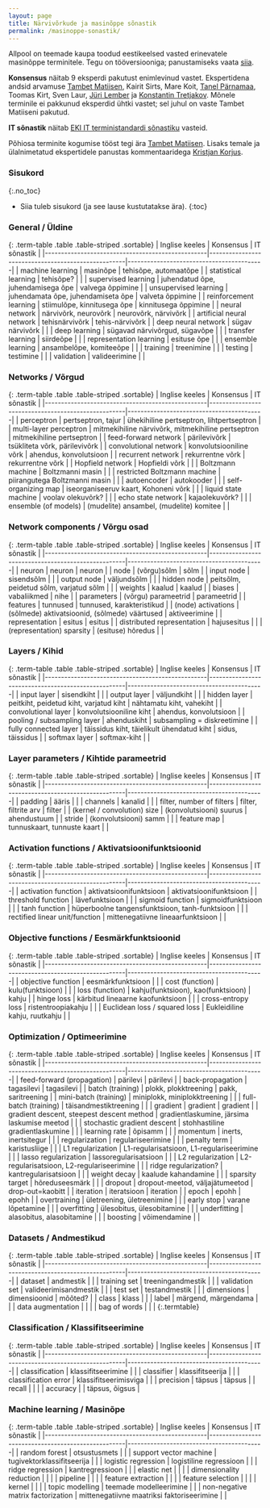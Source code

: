 ```yaml
---
layout: page
title: Närvivõrkude ja masinõppe sõnastik
permalink: /masinoppe-sonastik/
---
```


Allpool on teemade kaupa toodud eestikeelsed vasted erinevatele masinõppe terminitele. Tegu on tööversiooniga; panustamiseks vaata [siia](https://github.com/datasciee/datasciee.github.io).


**Konsensus** näitab 9 eksperdi pakutust enimlevinud vastet. Ekspertidena andsid arvamuse [Tambet Matiisen](https://github.com/tambetm), Kairit Sirts, Mare Koit, [Tanel Pärnamaa](http://github.com/tanelp), Toomas Kirt, Sven Laur, [Jüri Lember](http://www-1.ms.ut.ee/ained/Tehis%f5pe/tehisope8.pdf) ja [Konstantin Tretjakov](https://github.com/konstantint). Mõnele terminile ei pakkunud eksperdid ühtki vastet; sel juhul on vaste Tambet Matiiseni pakutud.

**IT sõnastik** näitab [EKI IT terministandardi sõnastiku](http://www.eki.ee/dict/its/) vasteid.

Põhiosa terminite kogumise tööst tegi ära [Tambet Matiisen](https://github.com/tambetm). Lisaks temale ja ülalnimetatud ekspertidele panustas kommentaaridega [Kristjan Korjus](https://github.com/kristjankorjus/).

### Sisukord
{:.no_toc}

* Siia tuleb sisukord (ja see lause kustutatakse ära).
{:toc}


### General / Üldine

{: .term-table .table .table-striped .sortable}
| Inglise keeles                                   | Konsensus                                          | IT sõnastik                              |
|--------------------------------------------------|----------------------------------------------------|------------------------------------------|
| machine learning                                 | masinõpe                                           | tehisõpe, automaatõpe                    |
| statistical learning                             | tehisõpe?                                          |                                          |
| supervised learning                              | juhendatud õpe, juhendamisega õpe                  | valvega õppimine                         |
| unsupervised learning                            | juhendamata õpe, juhendamiseta õpe                 | valveta õppimine                         |
| reinforcement learning                           | stiimulõpe, kinnitusega õpe                        | kinnitusega õppimine                     |
| neural network                                   | närvivõrk, neurovõrk                               | neurovõrk, närvivõrk                     |
| artificial neural network                        | tehisnärvivõrk                                     | tehis-närvivõrk                          |
| deep neural network                              | sügav närvivõrk                                    |                                          |
| deep learning                                    | sügavad närvivõrgud, sügavõpe                      |                                          |
| transfer learning                                | siirdeõpe                                          |                                          |
| representation learning                          | esituse õpe                                        |                                          |
| ensemble learning                                | ansambelõpe, komiteeõpe                            |                                          |
| training                                         | treenimine                                         |                                          |
| testing                                          | testimine                                          |                                          |
| validation                                       | valideerimine                                      |                                          |


### Networks / Võrgud

{: .term-table .table .table-striped .sortable}
| Inglise keeles                                   | Konsensus                                          | IT sõnastik                              |
|--------------------------------------------------|----------------------------------------------------|------------------------------------------|
| perceptron                                       | pertseptron, tajur                                 | ühekihiline pertseptron, lihtpertseptron |
| multi-layer perceptron                           | mitmekihiline närvivõrk, mitmekihiline pertseptron | mitmekihiline pertseptron                |
| feed-forward network                             | pärilevivõrk                                       | tsükliteta võrk, pärilevivõrk            |
| convolutional network                            | konvolutsiooniline võrk                            | ahendus, konvolutsioon                   |
| recurrent network                                | rekurrentne võrk                                   | rekurrentne võrk                         |
| Hopfield network                                 | Hopfieldi võrk                                     |                                          |
| Boltzmann machine                                | Boltzmanni masin                                   |                                          |
| restricted Boltzmann machine                     | piirangutega Boltzmanni masin                      |                                          |
| autoencoder                                      | autokooder                                         |                                          |
| self-organizing map                              | iseorganiseeruv kaart, Kohoneni võrk               |                                          |
| liquid state machine                             | voolav olekuvõrk?                                  |                                          |
| echo state network                               | kajaolekuvõrk?                                     |                                          |
| ensemble (of models)                             | (mudelite) ansambel, (mudelite) komitee            |                                          |

### Network components / Võrgu osad

{: .term-table .table .table-striped .sortable}
| Inglise keeles                                   | Konsensus                                          | IT sõnastik                              |
|--------------------------------------------------|----------------------------------------------------|------------------------------------------|
| neuron                                           | neuron                                             | neuron                                   |
| node                                             | (võrgu)sõlm                                        | sõlm                                     |
| input node                                       | sisendsõlm                                         |                                          |
| output node                                      | väljundsõlm                                        |                                          |
| hidden node                                      | peitsõlm, peidetud sõlm, varjatud sõlm             |                                          |
| weights                                          | kaalud                                             | kaalud                                   |
| biases                                           | vabaliikmed                                        | nihe                                     |
| parameters                                       | (võrgu) parameetrid                                | parameetrid                              |
| features                                         | tunnused                                           | tunnused, karakteristikud                |
| (node) activations                               | (sõlmede) aktivatsioonid, (sõlmede) väärtused      | aktiveerimine                            |
| representation                                   | esitus                                             | esitus                                   |
| distributed representation                       | hajusesitus                                        |                                          |
| (representation) sparsity                        | (esituse) hõredus                                  |                                          |

### Layers / Kihid

{: .term-table .table .table-striped .sortable}
| Inglise keeles                                   | Konsensus                                          | IT sõnastik                              |
|--------------------------------------------------|----------------------------------------------------|------------------------------------------|
| input layer                                      | sisendkiht                                         |                                          |
| output layer                                     | väljundkiht                                        |                                          |
| hidden layer                                     | peitkiht, peidetud kiht, varjatud kiht             | nähtamatu kiht, vahekiht                 |
| convolutional layer                              | konvolutsiooniline kiht                            | ahendus, konvolutsioon                   |
| pooling / subsampling layer                      | ahenduskiht                                        | subsampling = diskreetimine              |
| fully connected layer                            | täissidus kiht, täielikult ühendatud kiht          | sidus, täissidus                         |
| softmax layer                                    | softmax-kiht                                       |                                          |

### Layer parameters / Kihtide parameetrid

{: .term-table .table .table-striped .sortable}
| Inglise keeles                                   | Konsensus                                          | IT sõnastik                              |
|--------------------------------------------------|----------------------------------------------------|------------------------------------------|
| padding                                          | ääris                                              |                                          |
| channels                                         | kanalid                                            |                                          |
| filter, number of filters                        | filter, filtrite arv                               | filter                                   |
| (kernel / convolution) size                      | (konvolutsiooni) suurus                            | ahendustuum                              |
| stride                                           | (konvolutsiooni) samm                              |                                          |
| feature map                                      | tunnuskaart, tunnuste kaart                        |                                          |

### Activation functions / Aktivatsioonifunktsioonid

{: .term-table .table .table-striped .sortable}
| Inglise keeles                                   | Konsensus                                          | IT sõnastik                              |
|--------------------------------------------------|----------------------------------------------------|------------------------------------------|
| activation function                              | aktivatsioonifunktsioon                            | aktivatsioonifunktsioon                  |
| threshold function                               | lävefunktsioon                                     |                                          |
| sigmoid function                                 | sigmoidfunktsioon                                  |                                          |
| tanh function                                    | hüperboolne tangensfunktsioon, tanh-funktsioon     |                                          |
| rectified linear unit/function                   | mittenegatiivne lineaarfunktsioon                  |                                          |

### Objective functions / Eesmärkfunktsioonid

{: .term-table .table .table-striped .sortable}
| Inglise keeles                                   | Konsensus                                          | IT sõnastik                              |
|--------------------------------------------------|----------------------------------------------------|------------------------------------------|
| objective function                               | eesmärkfunktsioon                                  |                                          |
| cost (function)                                  | kulu(funktsioon)                                   |                                          |
| loss (function)                                  | kahju(funktsioon), kao(funktsioon)                 | kahju                                    |
| hinge loss                                       | kärbitud lineaarne kaofunktsioon                   |                                          |
| cross-entropy loss                               | ristentroopiakahju                                 |                                          |
| Euclidean loss / squared loss                    | Eukleidiline kahju, ruutkahju                      |                                          |

### Optimization / Optimeerimine

{: .term-table .table .table-striped .sortable}
| Inglise keeles                                   | Konsensus                                          | IT sõnastik                              |
|--------------------------------------------------|----------------------------------------------------|------------------------------------------|
| feed-forward (propagation)                       | pärilevi                                           | pärilevi                                 |
| back-propagation                                 | tagasilevi                                         | tagasilevi                               |
| batch (training)                                 | plokk, plokktreening                               | pakk, saritreening                       |
| mini-batch (training)                            | miniplokk, miniplokktreening                       |                                          |
| full-batch (training)                            | täisandmestiktreening                              |                                          |
| gradient                                         | gradient                                           | gradient                                 |
| gradient descent, steepest descent method        | gradientlaskumine, järsima laskumise meetod        |                                          |
| stochastic gradient descent                      | stohhastiline gradientlaskumine                    |                                          |
| learning rate                                    | õpisamm                                            |                                          |
| momentum                                         | inerts, inertsitegur                               |                                          |
| regularization                                   | regulariseerimine                                  |                                          |
| penalty term                                     | karistusliige                                      |                                          |
| L1 regularization                                | L1-regularisatsioon, L1-regulariseerimine          |                                          |
| lasso regularization                             | lassoregularisatsioon                              |                                          |
| L2 regularization                                | L2-regularisatsioon, L2-regulariseerimine          |                                          |
| ridge regularization?                            | kantregularisatsioon                               |                                          |
| weight decay                                     | kaalude kahandamine                                |                                          |
| sparsity target                                  | hõreduseesmärk                                     |                                          |
| dropout                                          | dropout-meetod, väljajätumeetod                    | drop-out=kaobitt                         |
| iteration                                        | iteratsioon                                        | iteration                                |
| epoch                                            | epohh                                              | epohh                                    |
| overtraining                                     | ületreening, ületreenimine                         |                                          |
| early stop                                       | varane lõpetamine                                  |                                          |
| overfitting                                      | ülesobitus, ülesobitamine                          |                                          |
| underfitting                                     | alasobitus, alasobitamine                          |                                          |
| boosting                                         | võimendamine                                       |                                          |

### Datasets / Andmestikud

{: .term-table .table .table-striped .sortable}
| Inglise keeles                                   | Konsensus                                          | IT sõnastik                              |
|--------------------------------------------------|----------------------------------------------------|------------------------------------------|
| dataset                                          | andmestik                                          |                                          |
| training set                                     | treeningandmestik                                  |                                          |
| validation set                                   | valideerimisandmestik                              |                                          |
| test set                                         | testandmestik                                      |                                          |
| dimensions                                       | dimensioonid                                       | mõõted?                                  |
| class                                            | klass                                              |                                          |
| label                                            | märgend, märgendama                                |                                          |
| data augmentation                                |                                                    |                                          |
| bag of words                                     |                                                    |                                          |
{:.termtable}

### Classification / Klassifitseerimine

{: .term-table .table .table-striped .sortable}
| Inglise keeles                                   | Konsensus                                          | IT sõnastik                              |
|--------------------------------------------------|----------------------------------------------------|------------------------------------------|
| classification                                   | klassifitseerimine                                 |                                          |
| classifier                                       | klassifitseerija                                   |                                          |
| classification error                             | klassifitseerimisviga                              |                                          |
| precision                                        | täpsus                                             | täpsus                                   |
| recall                                           |                                                    |                                          |
| accuracy                                         |                                                    | täpsus, õigsus                           |

### Machine learning / Masinõpe

{: .term-table .table .table-striped .sortable}
| Inglise keeles                                   | Konsensus                                          | IT sõnastik                              |
|--------------------------------------------------|----------------------------------------------------|------------------------------------------|
| random forest                                    | otsustusmets                                       |                                          |
| support vector machine                           | tugivektorklassifitseerija                         |                                          |
| logistic regression                              | logistiline regressioon                            |                                          |
| ridge regression                                 | kantregressioon                                    |                                          |
| elastic net                                      |                                                    |                                          |
| dimensionality reduction                         |                                                    |                                          |
| pipeline                                         |                                                    |                                          |
| feature extraction                               |                                                    |                                          |
| feature selection                                |                                                    |                                          |
| kernel                                           |                                                    |                                          |
| topic modelling                                  | teemade modelleerimine                             |                                          |
| non-negative matrix factorization                | mittenegatiivne maatriksi faktoriseerimine         |                                          |